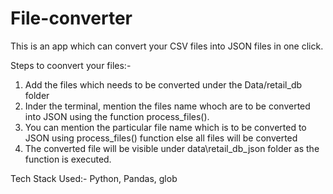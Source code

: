 # File-converter

This is an app which can convert your CSV files into JSON files in one click.

Steps to coonvert your files:-
  1. Add the files which needs to be converted under the Data/retail_db folder
  2. Inder the terminal, mention the files name whoch are to be converted into JSON using the function process_files().
  3. You can mention the particular file name which is to be converted to JSON using process_files() function else all files will be converted
  4. The converted file will be visible under data\retail_db_json folder as the function is executed.

Tech Stack Used:- Python, Pandas, glob
